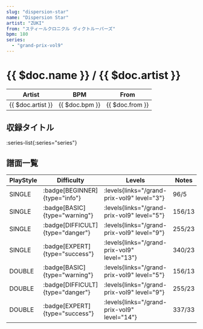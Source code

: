 ```yaml
---
slug: "dispersion-star"
name: "Dispersion Star"
artist: "ZUKI"
from: "スティールクロニクル ヴィクトルーパーズ"
bpm: 180
series:
  - "grand-prix-vol9"
---
```


# {{ $doc.name }} / {{ $doc.artist }}

|Artist|BPM|From|
|------|---|----|
|{{ $doc.artist }}|{{ $doc.bpm }}|{{ $doc.from }}|

## 収録タイトル

:series-list{:series="series"}

## 譜面一覧

|PlayStyle|Difficulty|Levels|Notes|Movie|
|---------|----------|------|-----|-----|
|SINGLE| :badge[BEGINNER]{type="info"}| :levels{links="/grand-prix-vol9" level="3"}|96/5||
|SINGLE| :badge[BASIC]{type="warning"}| :levels{links="/grand-prix-vol9" level="5"}|156/13||
|SINGLE| :badge[DIFFICULT]{type="danger"}| :levels{links="/grand-prix-vol9" level="9"}|255/23||
|SINGLE| :badge[EXPERT]{type="success"}| :levels{links="/grand-prix-vol9" level="13"}|340/23||
|DOUBLE| :badge[BASIC]{type="warning"}| :levels{links="/grand-prix-vol9" level="5"}|156/13||
|DOUBLE| :badge[DIFFICULT]{type="danger"}| :levels{links="/grand-prix-vol9" level="9"}|255/23||
|DOUBLE| :badge[EXPERT]{type="success"}| :levels{links="/grand-prix-vol9" level="14"}|337/33||

